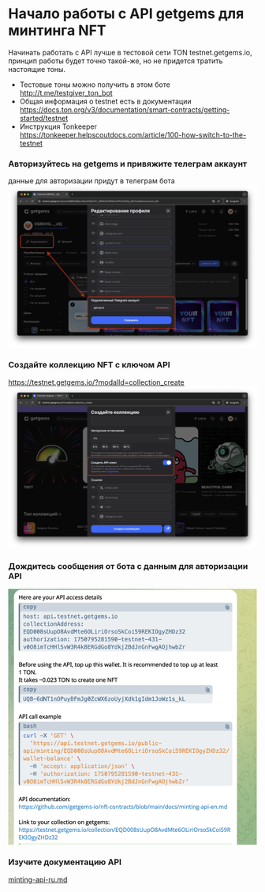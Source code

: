 # Начало работы с API getgems для минтинга NFT

Начинать работать с API лучше в тестовой сети TON testnet.getgems.io, принцип работы будет точно такой-же, 
но не придется тратить настоящие тоны.  
- Тестовые тоны можно получить в этом боте http://t.me/testgiver_ton_bot 
- Общая информация о testnet есть в документации https://docs.ton.org/v3/documentation/smart-contracts/getting-started/testnet
- Инструкция Tonkeeper https://tonkeeper.helpscoutdocs.com/article/100-how-switch-to-the-testnet


### Авторизуйтесь на getgems и привяжите телеграм аккаунт
данные для авторизации придут в телеграм бота
![mint-connect-wallet.png](images/mint-connect-wallet.png)


### Создайте коллекцию NFT с ключом API
https://testnet.getgems.io/?modalId=collection_create
![mint-collection-checkbox.png](images/mint-collection-checkbox.png)

### Дождитесь сообщения от бота с данным для авторизации API
![mint-collection-tg-notify.png](images/mint-collection-tg-notify.png)

### Изучите документацию API
[minting-api-ru.md](minting-api-ru.md)
